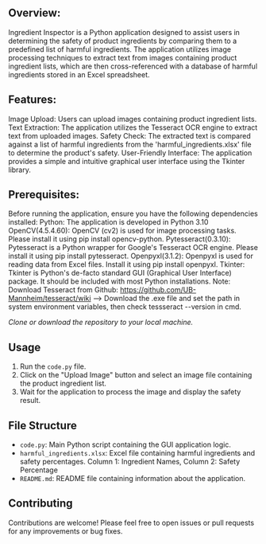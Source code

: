 ## Overview:
Ingredient Inspector is a Python application designed to assist users in determining the safety of product ingredients by comparing them to a predefined list of harmful ingredients. 
The application utilizes image processing techniques to extract text from images containing product ingredient lists, which are then cross-referenced with a database of harmful ingredients 
stored in an Excel spreadsheet.

## Features:
Image Upload: Users can upload images containing product ingredient lists.
Text Extraction: The application utilizes the Tesseract OCR engine to extract text from uploaded images.
Safety Check: The extracted text is compared against a list of harmful ingredients from the 'harmful_ingredients.xlsx' file to determine the product's safety.
User-Friendly Interface: The application provides a simple and intuitive graphical user interface using the Tkinter library.

## Prerequisites:
Before running the application, ensure you have the following dependencies installed:
Python: The application is developed in Python 3.10
OpenCV(4.5.4.60): OpenCV (cv2) is used for image processing tasks. Please install it using pip install opencv-python.
Pytesseract(0.3.10): Pytesseract is a Python wrapper for Google's Tesseract OCR engine. Please install it using pip install pytesseract.
Openpyxl(3.1.2): Openpyxl is used for reading data from Excel files. Install it using pip install openpyxl.
Tkinter: Tkinter is Python's de-facto standard GUI (Graphical User Interface) package. It should be included with most Python installations.
Note: Download Tesseract from Github: https://github.com/UB-Mannheim/tesseract/wiki --> Download the .exe file and set the path in system environment variables, then check tessseract --version in cmd.

*Clone or download the repository to your local machine.*

## Usage
1. Run the `code.py` file.
2. Click on the "Upload Image" button and select an image file containing the product ingredient list.
3. Wait for the application to process the image and display the safety result.

## File Structure
- `code.py`: Main Python script containing the GUI application logic.
- `harmful_ingredients.xlsx`: Excel file containing harmful ingredients and safety percentages. Column 1: Ingredient Names, Column 2: Safety Percentage
- `README.md`: README file containing information about the application.

## Contributing
Contributions are welcome! Please feel free to open issues or pull requests for any improvements or bug fixes.


